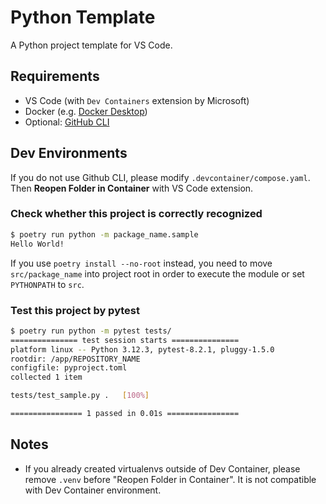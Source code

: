 # Python Template

A Python project template for VS Code.

## Requirements

- VS Code (with `Dev Containers` extension by Microsoft)
- Docker (e.g. [Docker Desktop](https://www.docker.com/products/docker-desktop/))
- Optional: [GitHub CLI](https://cli.github.com/)

## Dev Environments

If you do not use Github CLI, please modify `.devcontainer/compose.yaml`.
Then **Reopen Folder in Container** with VS Code extension.

### Check whether this project is correctly recognized

```sh
$ poetry run python -m package_name.sample
Hello World!
```

If you use `poetry install --no-root` instead, you need to move `src/package_name` into project root in order to execute the module or set `PYTHONPATH` to `src`.

### Test this project by pytest

```sh
$ poetry run python -m pytest tests/
=============== test session starts ===============
platform linux -- Python 3.12.3, pytest-8.2.1, pluggy-1.5.0
rootdir: /app/REPOSITORY_NAME
configfile: pyproject.toml
collected 1 item

tests/test_sample.py .   [100%]

================ 1 passed in 0.01s ================
```

## Notes

- If you already created virtualenvs outside of Dev Container, please remove `.venv` before "Reopen Folder in Container". It is not compatible with Dev Container environment.
